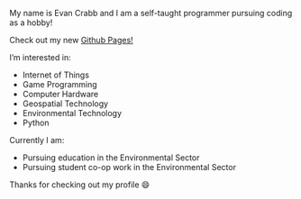 My name is Evan Crabb and I am a self-taught programmer pursuing coding as a hobby!

Check out my new [Github Pages!](https://www.evancrabb.dev)

I’m interested in:
- Internet of Things
- Game Programming
- Computer Hardware
- Geospatial Technology
- Environmental Technology
- Python

Currently I am:
- Pursuing education in the Environmental Sector
- Pursuing student co-op work in the Environmental Sector

Thanks for checking out my profile 😄 
